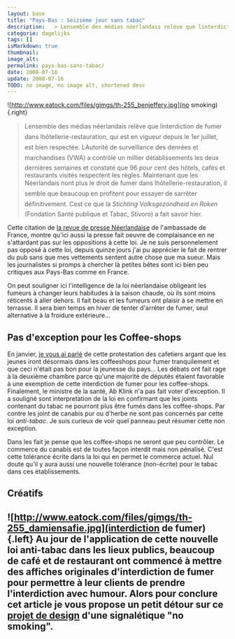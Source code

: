 ```yaml
---
layout: base
title: "Pays-Bas : Seizième jour sans tabac"
description:   > Lensemble des médias néerlandais relève que linterdiction de fumer dans lhôtellerie-restauration, qui est en vigueur depuis le 1er juillet, est bi
categorie: dagelijks
tags: []
isMarkdown: true
thumbnail: 
image_alt: 
permalink: pays-bas-sans-tabac/
date: 2008-07-16
update: 2008-07-16
TODO: no image, no image alt, shortened desc
---
```


![http://www.eatock.com/files/gimgs/th-255_benjeffery.jpg](no smoking){.right}
> Lensemble des médias néerlandais relève que linterdiction de fumer dans lhôtellerie-restauration, qui est en vigueur depuis le 1er juillet, est bien respectée. LAutorité de surveillance des denrées et marchandises (VWA) a contrôlé un millier détablissements les deux dernières semaines et constaté que 96 pour cent des hôtels, cafés et restaurants visités respectent les règles.
> Maintenant que les Néerlandais nont plus le droit de fumer dans lhôtellerie-restauration, il semble que beaucoup en profitent pour essayer de sarrêter définitivement. Cest ce que la *Stichting Volksgezondheid en Roken* (Fondation Santé publique et Tabac, Stivoro) a fait savoir hier.

Cette citation de [la revue de presse Néerlandaise](http://www.ambafrance.nl/spip.php?article9871) de l'ambassade de France, montre qu'ici aussi la presse fait oeuvre de complaisance en ne s'attardant pas sur les oppositions à cette loi. Je ne suis personnelement pas opposé à cette loi, depuis quinze jours j'ai pu apprécier le fait de rentrer du pub sans que mes vettements sentent autre chose que ma sueur. Mais les journalistes si promps à chercher là petites bêtes sont ici bien peu critiques aux Pays-Bas comme en France.

On peut souligner ici l'intelligence de la loi néerlandaise obligeant les fumeurs à changer leurs habitudes à la saison chaude, où ils sont moins réticents à aller dehors. Il fait beau et les fumeurs ont plaisir à se mettre en terrasse. Il sera bien temps en hiver de tenter d'arrêter de fumer, seul alternative à la froidure extérieure...

## Pas d'exception pour les Coffee-shops

En janvier, [je vous ai parlé](/deux-nouvelles-annees) de cette protestation des cafetiers argant que les jeunes iront désormais dans les coffeeshops pour fumer tranquilement et que ceci n'était pas bon pour la jeunesse du pays... Les débats ont fait rage à la deuxième chambre parce qu'une majorité de députés étaient favorable à une exemption de cette interdiction de fumer pour les coffee-shops. Finalement, le ministre de la santé, Ab Klink n'a pas fait voter d'exception. Il a souligné sont interpretation de la loi en confirmant que les joints contenant du tabac ne pourront plus être fumés dans les coffee-shops. Par contre les joint de canabis pur ou d'herbe ne sont pas concernés par cette loi *anti-tabac*. Je suis curieux de voir quel panneau peut résumer cette non exception.

Dans les fait je pense que les coffee-shops ne seront que peu contrôler. Le commerce du canabis est de toutes façon interdit mais non pénalisé. C'est cette tolérance écrite dans la loi qui en permet le commerce actuel. Nul doute qu'il y aura aussi une nouvelle tolérance (non-écrite) pour le tabac dans ces établissements.

## Créatifs

![http://www.eatock.com/files/gimgs/th-255_damiensafie.jpg](interdiction de fumer){.left} Au jour de l'application de cette nouvelle loi anti-tabac dans les lieux publics, beaucoup de café et de restaurant ont commencé à mettre des affiches originales d'interdiction de fumer pour permettre à leur clients de prendre l'interdiction avec humour. Alors pour conclure cet article je vous propose un petit détour sur ce [projet de design](http://www.eatock.com/project/no-smoking-sign-request) d'une signalétique "no smoking".
---
<!-- post notes:
http://www.ambafrance.nl/spip.php?article8332
--->
